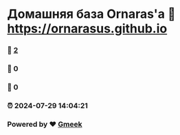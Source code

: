 # Домашняя база Ornaras'а :link: https://ornarasus.github.io 
### :page_facing_up: [2](https://ornarasus.github.io/tag.html) 
### :speech_balloon: 0 
### :hibiscus: 0 
### :alarm_clock: 2024-07-29 14:04:21 
### Powered by :heart: [Gmeek](https://github.com/Meekdai/Gmeek)
